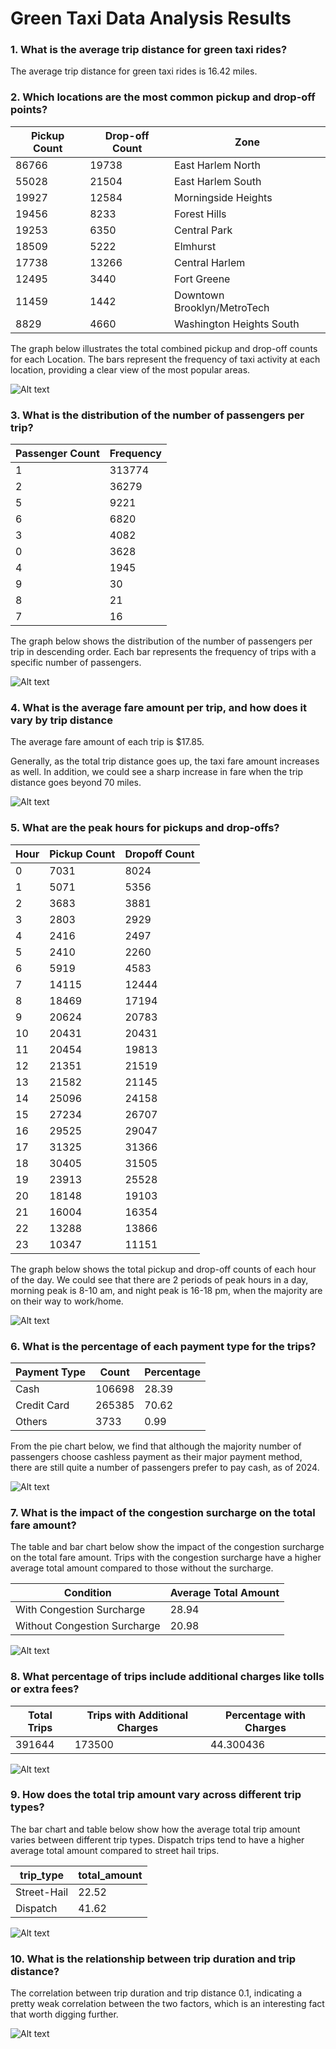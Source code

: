# Green Taxi Data Analysis Results

### 1. What is the average trip distance for green taxi rides?

The average trip distance for green taxi rides is 16.42 miles.

### 2. Which locations are the most common pickup and drop-off points?

Pickup Count | Drop-off Count | Zone
-------------|----------------|------------------------------
86766        | 19738          | East Harlem North
55028        | 21504          | East Harlem South
19927        | 12584          | Morningside Heights
19456        | 8233           | Forest Hills
19253        | 6350           | Central Park
18509        | 5222           | Elmhurst
17738        | 13266          | Central Harlem
12495        | 3440           | Fort Greene
11459        | 1442           | Downtown Brooklyn/MetroTech
8829         | 4660           | Washington Heights South

The graph below illustrates the total combined pickup and drop-off counts for each Location. The bars represent the frequency of taxi activity at each location, providing a clear view of the most popular areas.

![Alt text](images/green_2.png)

### 3. What is the distribution of the number of passengers per trip?

Passenger Count | Frequency
----------------|------------
1               | 313774
2               | 36279
5               | 9221
6               | 6820
3               | 4082
0               | 3628
4               | 1945
9               | 30
8               | 21
7               | 16

The graph below shows the distribution of the number of passengers per trip in descending order. Each bar represents the frequency of trips with a specific number of passengers.

![Alt text](images/green_3.png)

### 4. What is the average fare amount per trip, and how does it vary by trip distance

The average fare amount of each trip is $17.85.

Generally, as the total trip distance goes up, the taxi fare amount increases as well. In addition, we could see a sharp increase in fare when the trip distance goes beyond 70 miles.

![Alt text](images/green_4.png)

### 5. What are the peak hours for pickups and drop-offs?

Hour | Pickup Count | Dropoff Count
-----|--------------|----------------
0    | 7031         | 8024
1    | 5071         | 5356
2    | 3683         | 3881
3    | 2803         | 2929
4    | 2416         | 2497
5    | 2410         | 2260
6    | 5919         | 4583
7    | 14115        | 12444
8    | 18469        | 17194
9    | 20624        | 20783
10   | 20431        | 20431
11   | 20454        | 19813
12   | 21351        | 21519
13   | 21582        | 21145
14   | 25096        | 24158
15   | 27234        | 26707
16   | 29525        | 29047
17   | 31325        | 31366
18   | 30405        | 31505
19   | 23913        | 25528
20   | 18148        | 19103
21   | 16004        | 16354
22   | 13288        | 13866
23   | 10347        | 11151

The graph below shows the total pickup and drop-off counts of each hour of the day. We could see that there are 2 periods of peak hours in a day, morning peak is 8-10 am, and night peak is 16-18 pm, when the majority are on their way to work/home.

![Alt text](images/green_5.png)

### 6. What is the percentage of each payment type for the trips?

Payment Type | Count  | Percentage
-------------|--------|-------------
Cash         | 106698 | 28.39
Credit Card  | 265385 | 70.62
Others       | 3733   | 0.99

From the pie chart below, we find that although the majority number of passengers choose cashless payment as their major payment method, there are still quite a number of passengers prefer to pay cash, as of 2024.

![Alt text](images/green_6.png)

### 7. What is the impact of the congestion surcharge on the total fare amount?

The table and bar chart below show the impact of the congestion surcharge on the total fare amount. Trips with the congestion surcharge have a higher average total amount compared to those without the surcharge.

Condition                    | Average Total Amount
-----------------------------|------------------------
With Congestion Surcharge    | 28.94
Without Congestion Surcharge | 20.98

![Alt text](images/green_7.png)

### 8. What percentage of trips include additional charges like tolls or extra fees?

Total Trips | Trips with Additional Charges | Percentage with Charges
------------|-------------------------------|--------------------------
391644      | 173500                        | 44.300436

![Alt text](images/green_8.png)

### 9. How does the total trip amount vary across different trip types?

The bar chart and table below show how the average total trip amount varies between different trip types. Dispatch trips tend to have a higher average total amount compared to street hail trips.

trip_type   | total_amount
------------|---------------
Street-Hail | 22.52
Dispatch    | 41.62

![Alt text](images/green_9.png)

### 10. What is the relationship between trip duration and trip distance?

The correlation between trip duration and trip distance 0.1, indicating a pretty weak correlation between the two factors, which is an interesting fact that worth digging further.

![Alt text](images/green_10.png)
